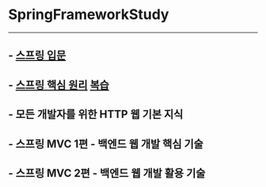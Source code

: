 # SpringFrameworkStudy
---
## - [스프링 입문](https://github.com/dev7gy/SpringFrameworkStudy/tree/main/introduction)
## - [스프링 핵심 원리](https://github.com/dev7gy/ThePractice/tree/main/ygunna/springBootStudy) [복습](https://github.com/dev7gy/SpringFrameworkStudy/tree/main/core)
## - 모든 개발자를 위한 HTTP 웹 기본 지식
## - 스프링 MVC 1편 - 백엔드 웹 개발 핵심 기술
## - 스프링 MVC 2편 - 백엔드 웹 개발 활용 기술
